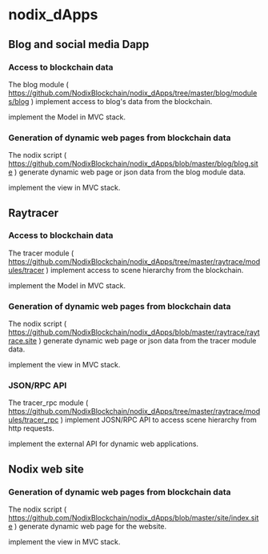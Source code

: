# nodix_dApps

## Blog and social media Dapp

### Access to blockchain data

The blog module ( https://github.com/NodixBlockchain/nodix_dApps/tree/master/blog/modules/blog ) implement access to blog's data from the blockchain. 

implement the Model in MVC stack.


### Generation of dynamic web pages from blockchain data

The nodix script ( https://github.com/NodixBlockchain/nodix_dApps/blob/master/blog/blog.site ) generate dynamic web page or json data from the blog module data.

implement the view in MVC stack.

## Raytracer

### Access to blockchain data

The tracer module ( https://github.com/NodixBlockchain/nodix_dApps/tree/master/raytrace/modules/tracer ) implement access to scene hierarchy from the blockchain. 

implement the Model in MVC stack.


### Generation of dynamic web pages from blockchain data

The nodix script ( https://github.com/NodixBlockchain/nodix_dApps/blob/master/raytrace/raytrace.site ) generate dynamic web page or json data from the tracer module data.

implement the view in MVC stack.

### JSON/RPC API

The tracer_rpc module ( https://github.com/NodixBlockchain/nodix_dApps/tree/master/raytrace/modules/tracer_rpc ) implement JOSN/RPC API to access scene hierarchy from http requests. 

implement the external API for dynamic web applications.


## Nodix web site

### Generation of dynamic web pages from blockchain data

The nodix script ( https://github.com/NodixBlockchain/nodix_dApps/blob/master/site/index.site ) generate dynamic web page for the website.

implement the view in MVC stack.